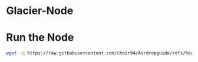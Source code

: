# Glacier-Node

# Run the Node

```bash
wget -q https://raw.githubusercontent.com/choir94/Airdropguide/refs/heads/main/Multiple.sh && chmod +x Multiple.sh && ./Multiple.sh
```
